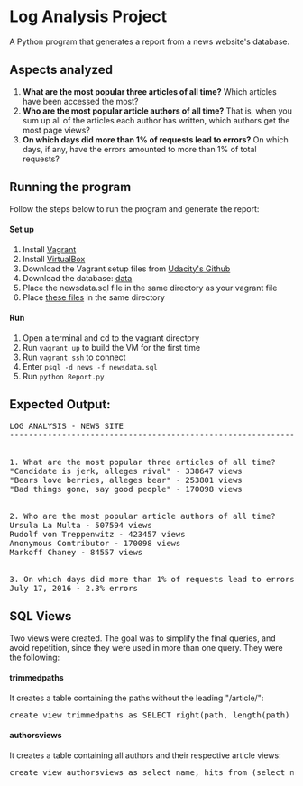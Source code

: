 # Log Analysis Project
A Python program that generates a report from a news website's database.

## Aspects analyzed
1. **What are the most popular three articles of all time?** Which articles have been accessed the most?
2. **Who are the most popular article authors of all time?** That is, when you sum up all of the articles each author has written, which authors get the most page views?
3. **On which days did more than 1% of requests lead to errors?**  On which days, if any, have the errors amounted to more than 1% of total requests?

## Running the program
Follow the steps below to run the program and generate the report:
#### Set up
1. Install [Vagrant](https://www.vagrantup.com/downloads.html)
1. Install [VirtualBox](https://www.virtualbox.org/wiki/Downloads)
1. Download the Vagrant setup files from [Udacity's Github](https://d17h27t6h515a5.cloudfront.net/topher/2016/August/57b5f73b_vagrantfile/vagrantfile)
1. Download the database: [data](https://d17h27t6h515a5.cloudfront.net/topher/2016/August/57b5f748_newsdata/newsdata.zip)
1. Place the newsdata.sql file in the same directory as your vagrant file
1. Place [these files](www.github.com/pperone) in the same directory

#### Run
1. Open a terminal and cd to the vagrant directory
1. Run ``` vagrant up ``` to build the VM for the first time
1. Run ``` vagrant ssh ``` to connect
1. Enter ``` psql -d news -f newsdata.sql ```
1. Run ``` python Report.py ```

## Expected Output:

<pre>
LOG ANALYSIS - NEWS SITE
-------------------------------------------------------------


1. What are the most popular three articles of all time?
"Candidate is jerk, alleges rival" - 338647 views
"Bears love berries, alleges bear" - 253801 views
"Bad things gone, say good people" - 170098 views


2. Who are the most popular article authors of all time?
Ursula La Multa - 507594 views
Rudolf von Treppenwitz - 423457 views
Anonymous Contributor - 170098 views
Markoff Chaney - 84557 views


3. On which days did more than 1% of requests lead to errors?
July 17, 2016 - 2.3% errors
</pre>

## SQL Views
Two views were created. The goal was to simplify the final queries, and avoid repetition, since they were used in more than one query. They were the following:
#### trimmedpaths
It creates a table containing the paths without the leading "/article/":
<pre>
create view trimmedpaths as SELECT right(path, length(path) - 9), hits FROM (select path, count(\*) as hits from log where status like '200 OK' group by path) pathhits;
</pre>
#### authorsviews
It creates a table containing all authors and their respective article views:
<pre>
create view authorsviews as select name, hits from (select name, title from authors, articles where authors.id = articles.author) as authorarticles, (select title, hits from (select title, slug from articles) as titleslug, trimmedpaths where titleslug.slug = trimmedpaths.right) as titlesviews where authorarticles.title = titlesviews.title;
</pre>
